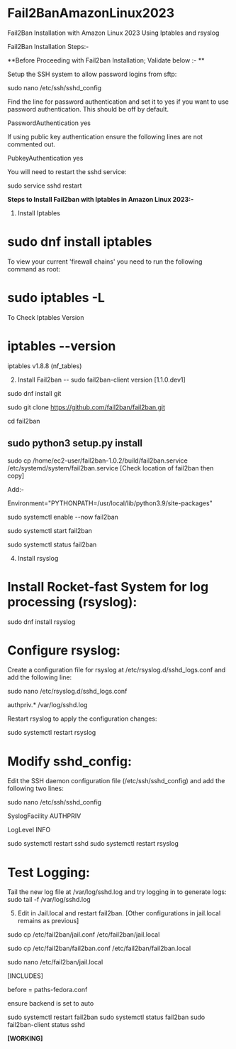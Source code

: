 # Fail2BanAmazonLinux2023
Fail2Ban Installation with Amazon Linux 2023 Using Iptables and rsyslog

Fail2Ban Installation Steps:-

**Before Proceeding with Fail2ban Installation;
 Validate below :- **

Setup the SSH system to allow password logins from sftp:

sudo nano /etc/ssh/sshd_config


Find the line for password authentication and set it to yes if you want to use password authentication. This should be off by default.

PasswordAuthentication yes


If using public key authentication ensure the following lines are not commented out.

PubkeyAuthentication yes

You will need to restart the sshd service:

sudo service sshd restart


**Steps to Install Fail2ban with Iptables in Amazon Linux 2023:-**

1. Install Iptables

# sudo dnf install iptables

To view your current 'firewall chains' you need to run the following command as root:

# sudo iptables -L

To Check Iptables Version

# iptables --version

iptables v1.8.8 (nf_tables)


2. Install Fail2ban -- sudo fail2ban-client version [1.1.0.dev1]

sudo dnf install git

sudo git clone https://github.com/fail2ban/fail2ban.git

cd fail2ban

sudo python3 setup.py install
----------------------------------------------------

sudo cp /home/ec2-user/fail2ban-1.0.2/build/fail2ban.service /etc/systemd/system/fail2ban.service  [Check location of fail2ban then copy]

Add:-

Environment="PYTHONPATH=/usr/local/lib/python3.9/site-packages"

sudo systemctl enable --now fail2ban

sudo systemctl start fail2ban

sudo systemctl status fail2ban


4. Install rsyslog

# Install Rocket-fast System for log processing (rsyslog):

sudo dnf install rsyslog


# Configure rsyslog:

Create a configuration file for rsyslog at /etc/rsyslog.d/sshd_logs.conf and add the following line:

sudo nano /etc/rsyslog.d/sshd_logs.conf

authpriv.*   /var/log/sshd.log


Restart rsyslog to apply the configuration changes:

sudo systemctl restart rsyslog

# Modify sshd_config:

Edit the SSH daemon configuration file (/etc/ssh/sshd_config) and add the following two lines:

sudo nano /etc/ssh/sshd_config

SyslogFacility AUTHPRIV

LogLevel INFO


sudo systemctl restart sshd
sudo systemctl restart rsyslog

# Test Logging:

Tail the new log file at /var/log/sshd.log and try logging in to generate logs:
sudo tail -f /var/log/sshd.log



5. Edit in Jail.local and restart fail2ban. [Other configurations in jail.local remains as previous]

sudo cp /etc/fail2ban/jail.conf /etc/fail2ban/jail.local

sudo cp /etc/fail2ban/fail2ban.conf /etc/fail2ban/fail2ban.local

sudo nano /etc/fail2ban/jail.local

[INCLUDES]

before = paths-fedora.conf

ensure backend is set to auto


sudo systemctl restart fail2ban
sudo systemctl status fail2ban
sudo fail2ban-client status sshd

**[WORKING]**



